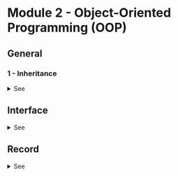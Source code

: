 # Module 2 - Object-Oriented Programming (OOP)

## General



### 1 - Inheritance

<details>

 <summary>See</summary>

Inheritance is the action to based a class on another class.

In Java, we use the word extends.

```
public class Vehicule {...}

public class Car extends Vehicule {...}
```

*Attention* : In Java multiple inheritance is not possible, i,e, a class can only extends one class.

```
public class Mamal {...}

public class Human {...}

public class Person extends Mamal, Human {...} // This is not correct
```


A class can extends an extended class, this is correct:

```
public class Mamal {...}

public class Human extends Mamal {...}

public class Person extends Human {...} 
```

Inheritance is use to create smaller object with well define behavior.


It also helps for code re-use.



</details>


## Interface

<details>

 <summary>See</summary>

A interface defines a protocol for a class to follow.

If a class "agrees" tp follow an interface, it implements it.

```
public class Car implement Drivable { }
```

A class Car implements multiple interfaces.

```
public class FlyingCar implements Drivable, Flyable { }
```

An Interface can extens one or more interface

```

public Interface Drivable {...}

public Interface Flyable

public Interface FlyAndDrive extends Drivable, Flyable

```

Note the keywork extends for an interface to "extends" another interface.

Interface are usually used to describe a possible action for multiple class.

For example, the Java Interface Serialisable indicates that the class can be serialize, the Interface Comparable means the class can be compare to another object, etc.




</details>


## Record

<details>

 <summary>See</summary>


</details>


